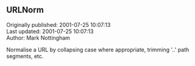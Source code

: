 ## URLNorm  
Originally published: 2001-07-25 10:07:13  
Last updated: 2001-07-25 10:07:13  
Author: Mark Nottingham  
  
Normalise a URL by collapsing case where appropriate, trimming '..' path segments, etc.